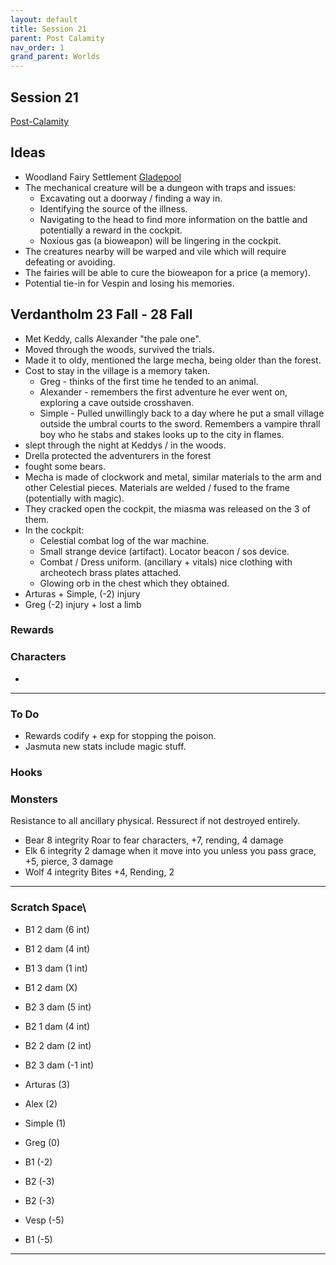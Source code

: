 ```yaml
---
layout: default
title: Session 21
parent: Post Calamity
nav_order: 1
grand_parent: Worlds
---
```

## Session 21
[Post-Calamity](Post-Calamity)

## Ideas
* Woodland Fairy Settlement [Gladepool](Game/Worlds/Post-Calamity/Gladepool)
* The mechanical creature will be a dungeon with traps and issues:
	* Excavating out a doorway / finding a way in.
	* Identifying the source of the illness.
	* Navigating to the head to find more information on the battle and potentially a reward in the cockpit.
	* Noxious gas (a bioweapon) will be lingering in the cockpit.
* The creatures nearby will be warped and vile which will require defeating or avoiding.
* The fairies will be able to cure the bioweapon for a price (a memory).
* Potential tie-in for Vespin and losing his memories.
## Verdantholm 23 Fall - 28 Fall
* Met Keddy, calls Alexander "the pale one".
* Moved through the woods, survived the trials.
* Made it to oldy, mentioned the large mecha, being older than the forest.
* Cost to stay in the village is a memory taken.
	* Greg - thinks of the first time he tended to an animal.
	* Alexander - remembers the first adventure he ever went on, exploring a cave outside crosshaven.
	* Simple - Pulled unwillingly back to a day where he put a small village outside the umbral courts to the sword. Remembers a vampire thrall boy who he stabs and stakes looks up to the city in flames. 
* slept through the night at Keddys / in the woods.
* Drella protected the adventurers in the forest
* fought some bears.
* Mecha is made of clockwork and metal, similar materials to the arm and other Celestial pieces. Materials are welded / fused to the frame (potentially with magic).
* They cracked open the cockpit, the miasma was released on the 3 of them.
* In the cockpit:
	* Celestial combat log of the war machine.
	* Small strange device (artifact). Locator beacon / sos device.
	* Combat / Dress uniform. (ancillary + vitals) nice clothing with archeotech brass plates attached.
	* Glowing orb in the chest which they obtained.
* Arturas + Simple, (-2) injury
* Greg (-2) injury + lost a limb

### Rewards


### Characters
* 
 ---

### To Do
* Rewards codify + exp for stopping the poison.
* Jasmuta new stats include magic stuff.
### Hooks

### Monsters
Resistance to all ancillary physical.
Ressurect if not destroyed entirely.
* Bear 8 integrity Roar to fear characters, +7, rending, 4 damage
* Elk 6 integrity 2 damage when it move into you unless you pass grace, +5, pierce, 3 damage
* Wolf 4 integrity Bites +4, Rending, 2

---

### Scratch Space\
* B1 2 dam (6 int) 
* B1 2 dam (4 int)
* B1 3 dam (1 int)
* B1 2 dam (X)
* B2 3 dam (5 int)
* B2 1 dam (4 int)
* B2 2 dam (2 int)
* B2 3 dam (-1 int)

* Arturas (3)
* Alex (2)
* Simple (1)
* Greg (0)
* B1 (-2)
* B2 (-3)
* B2 (-3)
* Vesp (-5)
* B1 (-5)


---